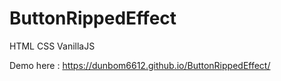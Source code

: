 # ButtonRippedEffect
HTML CSS VanillaJS


Demo here : https://dunbom6612.github.io/ButtonRippedEffect/

